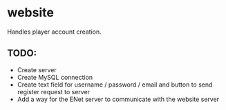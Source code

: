 # website
Handles player account creation.

## TODO:
- Create server
- Create MySQL connection
- Create text field for username / password / email and button to send register request to server
- Add a way for the ENet server to communicate with the website server
